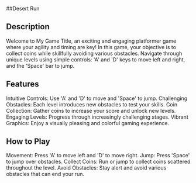 ##Desert Run 
## Description
Welcome to My Game Title, an exciting and engaging platformer game where your agility and timing are key! In this game, your objective is to collect coins while skillfully avoiding various obstacles. Navigate through unique levels using simple controls: 'A' and 'D' keys to move left and right, and the 'Space' bar to jump.

## Features
Intuitive Controls: Use 'A' and 'D' to move and 'Space' to jump.
Challenging Obstacles: Each level introduces new obstacles to test your skills.
Coin Collection: Gather coins to increase your score and unlock new levels.
Engaging Levels: Progress through increasingly challenging stages.
Vibrant Graphics: Enjoy a visually pleasing and colorful gaming experience.
## How to Play
Movement: Press 'A' to move left and 'D' to move right.
Jump: Press 'Space' to jump over obstacles.
Collect Coins: Run or jump to collect coins scattered throughout the level.
Avoid Obstacles: Stay alert and avoid various obstacles that can end your run.
